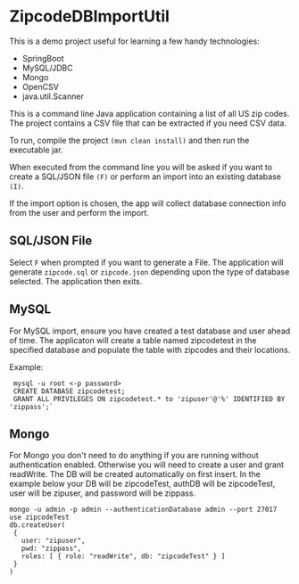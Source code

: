# ZipcodeDBImportUtil

This is a demo project useful for learning a few handy technologies:

* SpringBoot
* MySQL/JDBC
* Mongo
* OpenCSV
* java.util.Scanner

This is a command line Java application containing a list of all US zip codes. The project contains a CSV file that can be extracted if you need CSV data. 

To run, compile the project `(mvn clean install)` and then run the executable jar.

When executed from the command line you will be asked if you want to create a SQL/JSON file `(F)` or perform an import into an existing database `(I)`.

If the import option is chosen, the app will collect database connection info from the user and perform the import.

## SQL/JSON File

Select `F` when prompted if you want to generate a File. The application will generate `zipcode.sql` or `zipcode.json` depending upon the type of database selected. The application then exits.

## MySQL

For MySQL import, ensure you have created a test database and user ahead of time. The applicaton will create a table named zipcodetest in the specified database and populate the table with zipcodes and their locations.

Example:
```
 mysql -u root <-p password>
 CREATE DATABASE zipcodetest;
 GRANT ALL PRIVILEGES ON zipcodetest.* to 'zipuser'@'%' IDENTIFIED BY 'zippass';`
```

## Mongo

 For Mongo you don't need to do anything if you are running without authentication
 enabled. Otherwise you will need to create a user and grant readWrite. The DB
 will be created automatically on first insert. In the example below your DB
 will be zipcodeTest, authDB will be zipcodeTest, user will be zipuser, and password
 will be zippass.
 
 ```
mongo -u admin -p admin --authenticationDatabase admin --port 27017
use zipcodeTest
db.createUser(
  {
    user: "zipuser",
    pwd: "zippass",
    roles: [ { role: "readWrite", db: "zipcodeTest" } ]
  }
)
 ```
